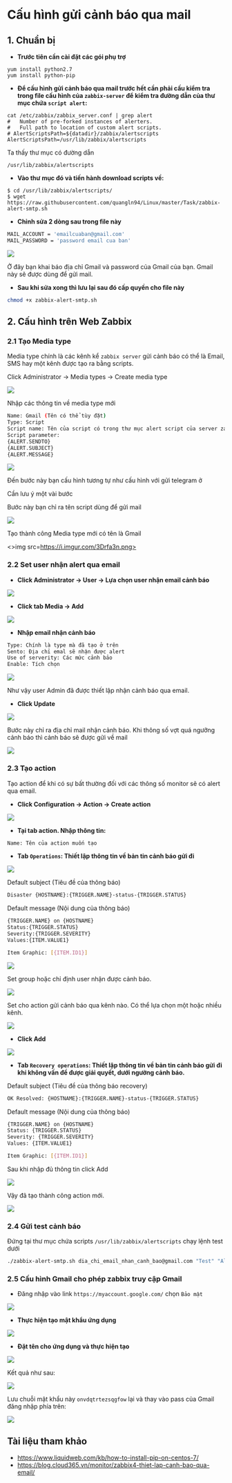 # Cấu hình gửi cảnh báo qua mail

## 1. Chuẩn bị

- **Trước tiên cần cài đặt các gói phụ trợ**

```
yum install python2.7
yum install python-pip
```

- **Để cấu hình gửi cảnh báo qua mail trước hết cần phải cấu kiểm tra trong file cấu hình của `zabbix-server` để kiểm tra đường dẫn của thư mục chứa `script alert`:**

```
cat /etc/zabbix/zabbix_server.conf | grep alert
#	Number of pre-forked instances of alerters.
#	Full path to location of custom alert scripts.
# AlertScriptsPath=${datadir}/zabbix/alertscripts
AlertScriptsPath=/usr/lib/zabbix/alertscripts
``` 

Ta thấy thư mục có đường dẫn

```
/usr/lib/zabbix/alertscripts
```

- **Vào thư mục đó và tiến hành download scripts về:**

```
$ cd /usr/lib/zabbix/alertscripts/
$ wget https://raw.githubusercontent.com/quangln94/Linux/master/Task/zabbix-alert-smtp.sh
```

- **Chỉnh sửa 2 dòng sau trong file này**

```sh
MAIL_ACCOUNT = 'emailcuaban@gmail.com'
MAIL_PASSWORD = 'password email cua ban'
```

<img src=https://i.imgur.com/ElUP7da.png>

Ở đây bạn khai báo địa chỉ Gmail và password của Gmail của bạn. Gmail này sẽ được dùng để gửi mail.

- **Sau khi sửa xong thì lưu lại sau đó cấp quyền cho file này**

```sh
chmod +x zabbix-alert-smtp.sh
```

## 2. Cấu hình trên Web Zabbix
### 2.1 Tạo Media type

Media type chính là các kênh kể `zabbix server` gửi cảnh báo có thể là Email, SMS hay một kênh được tạo ra bằng scripts.

Click Administrator -> Media types -> Create media type

<img src=https://i.imgur.com/c6YOYPG.png>

Nhập các thông tin về media type mới

```sh
Name: Gmail (Tên có thể tùy đặt)
Type: Script
Script name: Tên của script có trong thư mục alert script của server zabbix
Script parameter:
{ALERT.SENDTO}
{ALERT.SUBJECT}
{ALERT.MESSAGE}
```
<img src=https://i.imgur.com/5YBQ2Nv.png>

Đến bước này bạn cấu hình tương tự như cấu hình với gửi telegram ở

Cần lưu ý một vài bước

Bước này bạn chỉ ra tên script dùng để gửi mail

<img src=https://i.imgur.com/kh0b8Vy.png>

Tạo thành công Media type mới có tên là Gmail

<>img src=https://i.imgur.com/3Drfa3n.png>

### 2.2 Set user nhận alert qua email

- **Click Administrator -> User -> Lựa chọn user nhận email cảnh báo**

<img src=https://i.imgur.com/2L7dv6a.png>

- **Click tab Media -> Add**

<img src=https://i.imgur.com/hExulwt.png>

- **Nhập email nhận cảnh báo**

```sh
Type: Chính là type mà đã tạo ở trên
Sento: Địa chỉ emal sẽ nhận được alert
Use of serverity: Các mức cảnh bảo
Enable: Tích chọn
```

<img src=https://i.imgur.com/8Loa7UV.png>

Như vậy user Admin đã được thiết lập nhận cảnh báo qua email.

- **Click Update**

<img src=https://i.imgur.com/hvVZrlW.png>


Bước này chỉ ra địa chỉ mail nhận cảnh báo. Khi thông số vợt quá ngưỡng cảnh báo thì cảnh báo sẽ được gửi về mail

<img src=https://i.imgur.com/Ca0duQw.png>

### 2.3 Tạo action

Tạo action để khi có sự bất thường đối với các thông số monitor sẽ có alert qua email.

- **Click Configuration -> Action -> Create action**

<img src=https://i.imgur.com/LyktfYj.png>

- **Tại tab action. Nhập thông tin:**

```sh
Name: Tên của action muốn tạo
```

- **Tab `Operations`: Thiết lập thông tin về bản tin cảnh báo gửi đi**

<img src=https://i.imgur.com/VDMepF7.png>

Default subject (Tiêu đề của thông báo)

```sh
Disaster {HOSTNAME}:{TRIGGER.NAME}-status-{TRIGGER.STATUS}
```

Default message (Nội dung của thông báo)

```sh
{TRIGGER.NAME} on {HOSTNAME}
Status:{TRIGGER.STATUS}
Severity:{TRIGGER.SEVERITY}
Values:{ITEM.VALUE1}

Item Graphic: [{ITEM.ID1}]
```

<img src=https://i.imgur.com/vLo2nD6.png>

Set group hoặc chỉ định user nhận được cảnh báo.

<img src=https://i.imgur.com/EKfmA1T.png>

Set cho action gửi cảnh báo qua kênh nào. Có thể lựa chọn một hoặc nhiều kênh.

<img src=https://i.imgur.com/z9US8YQ.png>

- **Click Add**

<img src=https://i.imgur.com/3sQSe3V.png>

- **Tab `Recovery operations`: Thiết lập thông tin về bản tin cảnh báo gửi đi khi không vấn đề được giải quyết, dưới ngưỡng cảnh báo.**

Default subject (Tiêu đề của thông báo recovery)

```sh
OK Resolved: {HOSTNAME}:{TRIGGER.NAME}-status-{TRIGGER.STATUS}
```

Default message (Nội dung của thông báo)

```sh
{TRIGGER.NAME} on {HOSTNAME}
Status: {TRIGGER.STATUS}
Severity: {TRIGGER.SEVERITY}
Values: {ITEM.VALUE1}

Item Graphic: [{ITEM.ID1}]
```

Sau khi nhập đủ thông tin click Add

<img src=https://i.imgur.com/bmXOtBX.png>

Vậy đã tạo thành công action mới.

<img src=https://blog.cloud365.vn/images/img-zabbix-alert-email/Screenshot_1030.png>

### 2.4 Gửi test cảnh báo

Đứng tại thư mục chứa scripts `/usr/lib/zabbix/alertscripts` chạy lệnh test dưới
```sh
./zabbix-alert-smtp.sh dia_chi_email_nhan_canh_bao@gmail.com "Test" "Alert Zabbix"
```
### 2.5 Cấu hình Gmail cho phép zabbix truy cập Gmail
- Đăng nhập vào link `https://myaccount.google.com/` chọn `Bảo mật`

<img src=https://i.imgur.com/xdTOSUY.png>

- **Thực hiện tạo mật khẩu ứng dụng**

<img src=https://i.imgur.com/xWh5Nh2.png>

- **Đặt tên cho ứng dụng và thực hiện tạo**

<img src=https://i.imgur.com/TzDIHQF.png>

Kết quả như sau:

<img src=https://i.imgur.com/29Vdyd9.png>

Lưu chuỗi mật khẩu này `onvdqtrtezsqgfow` lại và thay vào pass của Gmail đăng nhập phía trên:

<img src=https://i.imgur.com/ElUP7da.png>

## Tài liệu tham khảo
- https://www.liquidweb.com/kb/how-to-install-pip-on-centos-7/
- https://blog.cloud365.vn/monitor/zabbix4-thiet-lap-canh-bao-qua-email/
